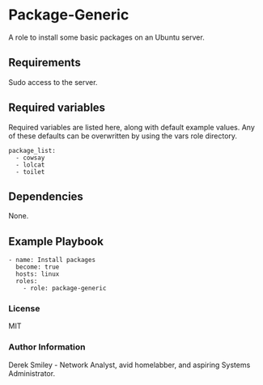 # Package-Generic

A role to install some basic packages on an Ubuntu server. 

## Requirements

Sudo access to the server. 

## Required variables

Required variables are listed here, along with default example values. Any of these defaults can be overwritten by using the vars role directory. 
    
    package_list:
      - cowsay
      - lolcat
      - toilet

## Dependencies

None.

## Example Playbook


    - name: Install packages
      become: true
      hosts: linux
      roles:
        - role: package-generic

### License

MIT

### Author Information

Derek Smiley - Network Analyst, avid homelabber, and aspiring Systems Administrator.
